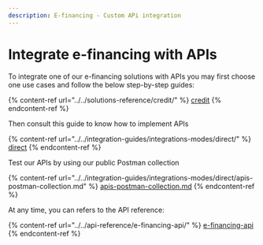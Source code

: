 ```yaml
---
description: E-financing - Custom APi integration
---
```


# Integrate e-financing with APIs

To integrate one of our e-financing solutions with APIs you may first choose one use cases and follow the below step-by-step guides:  &#x20;

{% content-ref url="../../solutions-reference/credit/" %}
[credit](../../solutions-reference/credit/)
{% endcontent-ref %}

Then consult this guide to know how to implement APIs

{% content-ref url="../../integration-guides/integrations-modes/direct/" %}
[direct](../../integration-guides/integrations-modes/direct/)
{% endcontent-ref %}

Test our APIs by using our public Postman collection

{% content-ref url="../../integration-guides/integrations-modes/direct/apis-postman-collection.md" %}
[apis-postman-collection.md](../../integration-guides/integrations-modes/direct/apis-postman-collection.md)
{% endcontent-ref %}

At any time, you can refers to the API reference:&#x20;

{% content-ref url="../../api-reference/e-financing-api/" %}
[e-financing-api](../../api-reference/e-financing-api/)
{% endcontent-ref %}

